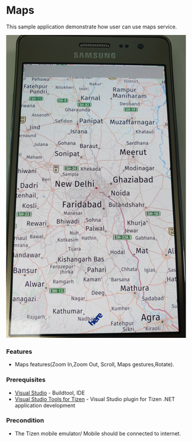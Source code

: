 # Maps

This sample application demonstrate how user can use maps service.

![Main page - overview](./Maps.png)


### Features
* Maps features(Zoom In,Zoom Out, Scroll, Maps gestures,Rotate).

### Prerequisites

* [Visual Studio](https://www.visualstudio.com/) - Buildtool, IDE
* [Visual Studio Tools for Tizen](https://docs.tizen.org/application/vstools/install) - Visual Studio plugin for Tizen .NET application development

### Precondition

* The Tizen mobile emulator/ Mobile should be connected to internet.
